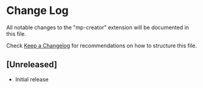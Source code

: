 # Change Log
All notable changes to the "mp-creator" extension will be documented in this file.

Check [Keep a Changelog](http://keepachangelog.com/) for recommendations on how to structure this file.

## [Unreleased]
- Initial release